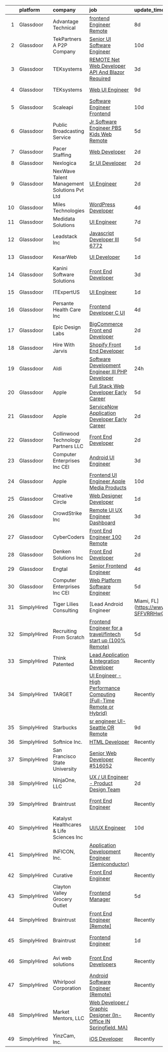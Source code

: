 

|    | platform    | company                                     | job                                                                                                                                                                                                                                                                                                                                                                                                                                                                                                                                                                                                                                                                                                                                                                                                                                                                                                                                                                                                                                                                                                                                                                                                                                                                                                                                                                                               | update_time   | location                     |
|---:|:------------|:--------------------------------------------|:--------------------------------------------------------------------------------------------------------------------------------------------------------------------------------------------------------------------------------------------------------------------------------------------------------------------------------------------------------------------------------------------------------------------------------------------------------------------------------------------------------------------------------------------------------------------------------------------------------------------------------------------------------------------------------------------------------------------------------------------------------------------------------------------------------------------------------------------------------------------------------------------------------------------------------------------------------------------------------------------------------------------------------------------------------------------------------------------------------------------------------------------------------------------------------------------------------------------------------------------------------------------------------------------------------------------------------------------------------------------------------------------------|:--------------|:-----------------------------|
|  1 | Glassdoor   | Advantage Technical                         | [frontend Engineer   Remote](https://www.glassdoor.com/partner/jobListing.htm?pos=113&ao=1110586&s=58&guid=000001834f65750990a6627320d0ae96&src=GD_JOB_AD&t=SR&vt=w&ea=1&cs=1_a42c3eeb&cb=1663484393087&jobListingId=1008129318648&cpc=155EB9D5185558AF&jrtk=3-0-1gd7mat9a2cia001-1gd7mat9pklte800-d1201affea15231e--6NYlbfkN0CQRQ3eiV4YWjrRS1ho7HVQ9JO8v6Fb3eU0yDOJbdOiEguntuRlpE4-_N6DYLNj-GoNbhWoloW9UYMlEiTw2VMPn3FbRok7YLUCnncyZa0XMFF0mKdwlkeRCQychneJG58l5v9E7B6qjYHfb_wEMJuzNBhq2eu8UVNU4RIC5cgbk_bH1f4Uyh11JU7bYz-Wy3JU8mrzHm449IjKxhlB2Y3MtN00QMunTj9jMTC1jyXbZiBjTN93gNhmf6RIKgGCXxe2m5If4X7Zjod9A2YsUJuHss4CdZPyyhAKi25p3pxg7EKvkOvWEqVdgGwWIXPbVCL4nCqdFMBdINmdkLgmY2rsTA5n2KNxsHtgkV4Z7X3VutD6hUwlodbYJOU4OeBFHYUNgf5FUdEyHqo7xlzj9ZeQqJbt6O_QvNnlttL9AIjckc4nIBx_OY7GQGUHmtePkoQJXct_l88k055g84yXES936qsuAJpZoXD-UubT9_bpFsMIOBgSM5UPXSZ6rb3H8VsdJ2q1zjqLj4e8vOcLO4r1C4rcq7z15XVh9wJPIZNTe3OSaXRSPkr5IkCDwpibfO_Fzo1wNYBJuw%3D%3D)                                                                                                                                                                                                                                                                                                                                                                                                                                                 | 8d            | Santa Ana, CA                |
|  2 | Glassdoor   | TekPartners  A P2P Company                  | [Senior UI Software Engineer](https://www.glassdoor.com/partner/jobListing.htm?pos=118&ao=1110586&s=58&guid=000001834f65750990a6627320d0ae96&src=GD_JOB_AD&t=SR&vt=w&cs=1_5e8654a3&cb=1663484393087&jobListingId=1008122482827&cpc=D2F1DE17EE1F43B9&jrtk=3-0-1gd7mat9a2cia001-1gd7mat9pklte800-dc051d60853a8a88--6NYlbfkN0CHpOIvs3qZo8sagDiUAvu-_P6y0GixwKP-GGMf9GPFgZwW1N9K8rceHdSLs2uRMTSVBXroEmIl7fZVYRdzEjK89zDQiplVcnkLNSRhq5opXj-NtbWP6tJPfx-5yZ6BKSAJ8OdAnz9WP0tyfupLPx3GZa548vDLGqVYvpIVaiOtP7rbxPtDLr5FINTUptqUotv5TuuQVxmoYr2mtwwu9HaNDwQzvyi1-MjuhqwXvWjXhaaAgyNX-uuYk-e0ZcZC_vzX448k8NgUc5Wh3zODbQyuWnaGhzo3HmFoqI_NQQzh9astoXH818vg0zZUAeQv1WxFeYuknlJbdhARHBIXk9Alr6vdNh6scIxSaDx52B3wXyqRXVAmAC8bQ9LU4L_EqVggrcQQYf2zYIW3Xr9R1djlrdiRUEho_-ei_sOGObZUdDcxUH3659BP1bcIHxoD2OqjN5n3S3TgnvZOh4fFwa1jqlC6EoYapdgymz8mEqXs8lyI4Vln123ZtSSmqsyf8vDEH3H7LJUbMnmBu9bJ5EGTHRZPKq9ag-Y3NhbXnciYs6ymojhOVJj7xF7DXeUJUGoJL7CdYuY5I3AL39IPd5hctN4yvYP_liuoxJVETOR9mVO34UvpivP-93MwaTvkyLmhA3kkBOs-Qg7xHI025qhP-xf94Yceb3TJ746-DJPpjHHDkxuAXuqNlfq0X8CUohazPmjO86chkwgC2iBR5NsYQixg9bprj89hcmYBfT7V67z_CGwHEk6EYbcbB-D-WOvuKotK9MbX70WspqzhmxKpljQVZM0zxm3iMn-E6YVijmv26dL4lQkYeejAdI4VWyBKpef1LVL0vzNNKWoaHgY9vCgq2CTE_ErFuaip_d31axDvfEvC_FIW)                                                                                                                                                 | 10d           | Fort Lauderdale, FL          |
|  3 | Glassdoor   | TEKsystems                                  | [REMOTE    Net Web Developer  API And Blazor Required ](https://www.glassdoor.com/partner/jobListing.htm?pos=124&ao=1110586&s=58&guid=000001834f65750990a6627320d0ae96&src=GD_JOB_AD&t=SR&vt=w&cs=1_41f9ae2e&cb=1663484393088&jobListingId=1008139170508&cpc=3BA4CE39D5B5DEF5&jrtk=3-0-1gd7mat9a2cia001-1gd7mat9pklte800-c3449438a194b531--6NYlbfkN0AuKz8EBO1xHDEL7V2YF9xF3dC_I9B9i-Zw2Jh8clPMK3KTieKealHQMRxLfyLBLKJ_aEawN_Ftct6SMLHUnqV_MVid7LIf_IrfnZenU1wFwrAMBz3h5xpjRdZfwFaOAOWkZl-YKfLxzoWnTnChl1yPzkb1zo3Y0mvi9SUD7U7wGDCwQsIWNPwI5QzOPvNB84e7u76d7Vi16901RmyWJ7qSPHm8eKFR_dYaCE4jz_JiMtRdV4yy8mxrYR3IEabBtdFpzPRIpPaO-SXTKVu2S6JOj3hnlHYZWU4u53RSj5M9ieoanSqdNZrQ57YzzkcBHNV8yIF9XODVtgyr7HkvpNALvfAoQLmvdyUWgytYTiK2sqQjgyeLhHsGi9cEz7fWIGTchB1ksiBUWC7If_2PayV5cGVTPJ00iglTzPs90wtsRCYsY69mHTAtQ9pntmwPDRDN_t3mqZ8HHarUIHQ5_euqtU4oYcH1sMF69Pmyp1ZIwM9dXg31WVqxJO_e8Eac2YwV9hwsUFFhJ3h2ZlzhwA18kzV8byCvjmnm2MCYdCP9EpmXpqsOEYJg3aVG4XkAxRFWvG6qjdCiUk88YxNqjfi2AFaI20XTeYOUOxlQxbdAZf6hWqewL6tuD8LIoZNzgCDLHBKwT1AD6iw8nLyZ_U-DfUaTZlNxTb9IV7UBTVTc-c5IAw8g4OwsqruGfTD7U9Gkc3H2A8A25bQeyF_IadnQcgWKyv_RZM8UJXi1Wz-yK9z0vO_wYuEuM_Fdakr2gyvfab3GunVhpIOkqXJYirjF9gEyB47UTthTh4vaP5Y75sIiEXd42x_gny5s3z9xAaAlHkhNo6JSLQg5p7s4EK97oONWuMw7RHzd9VcmJHsNeTGgm322jXebn_9PO2s4-F7fuoI_Ku2wtbGKwY4mVSmKhgFurmjcUCU%3D)                                                                         | 3d            | Atlanta, GA                  |
|  4 | Glassdoor   | TEKsystems                                  | [Web UI Engineer](https://www.glassdoor.com/partner/jobListing.htm?pos=116&ao=1110586&s=58&guid=000001834f65750990a6627320d0ae96&src=GD_JOB_AD&t=SR&vt=w&cs=1_3748116d&cb=1663484393087&jobListingId=1008128118466&cpc=B076152010A3B66C&jrtk=3-0-1gd7mat9a2cia001-1gd7mat9pklte800-69407e4a9b307493--6NYlbfkN0AuKz8EBO1xHDEL7V2YF9xF3dC_I9B9i-Zw2Jh8clPMK3KTieKealHQySFBD4L6FvPLUKsshG3upulDULgJBUn2_zA-P5Rky5DMibtvRLP-UyqAnZd-c94bBLyd3M77LwwD53hoNUk456pcNwVKotdMZfnUlgNE0JmWKwjzSlmJvr5PBRd3VmBMyvDYXT5iqoU2L2ZyxnSzRvym0fqpBAV8ShY7A9xTtdJplYK-Z5JgX2-2frAdYq7tQfHIqfXGHUP1cZXMkUaz83-jBaynqSB6rqFWPVAUA51J-bjbjPUT9jZ7HATCoTkCW1fEr0GhBBzXiqv_a8BQeGZKE4R6pfGmw2JQTcgiullNdSwGECWzskxpPmyPJWtht3PcOcMCCIV4-ggJyjKhrr8hI7YByeW39Y0_JqboG4rmACS16poc6Q4umSZW21aDOK5ZD_AGHggH3wLQrp-Z5hsEeEl1prwa60u4J7_-SBv2ax6LM-A2q776acCdA6AdVuqdN1XW1sUHG4SemrCw70o1oztOJZoKiZ7ApKbS62_RexwfNaSKqWmjBqXJ0PZQAQ6qf__PpIcRhBOEbyFiiiblu4GD8kgZvOQOyxddaU13teULy7kEQw5JjM1qtzr3kHK_igwL30G4B60_I6E2Hk8HUviO0OmuBDHTLqRJ1PyB9kjo5sO_ocTSpPid7iKUkTsLIob7GvqGw2s8VugIjidXUZHDbZA72_-EVEN7-CNowz517HiznV01DZecz8MSc9UNdDp9ZVtgvSwAYWLsijC6dQR8Ohh9LnR85IegAk-4zEY3x03w6S-SIoG_TI2rNGlNyOuAyTsVwwIlCF8uohfTJV3QCPO2UvV7jBp5TD1sLOiUT3buRn0ZDbnWYJNrcDPqFZTyHTbCVcEmrths1LhRWFKqPj3fpU4LhxlVXZd3d3_JMd-hzg%3D%3D)                                                                                                 | 9d            | Columbus, OH                 |
|  5 | Glassdoor   | Scaleapi                                    | [Software Engineer  Frontend](https://www.glassdoor.com/partner/jobListing.htm?pos=130&ao=1136043&s=58&guid=000001834f65750990a6627320d0ae96&src=GD_JOB_AD&t=SR&vt=w&cs=1_3f4ec6ae&cb=1663484393088&jobListingId=1008124377438&jrtk=3-0-1gd7mat9a2cia001-1gd7mat9pklte800-184f43e98565a243-)                                                                                                                                                                                                                                                                                                                                                                                                                                                                                                                                                                                                                                                                                                                                                                                                                                                                                                                                                                                                                                                                                                      | 10d           | San Francisco, CA            |
|  6 | Glassdoor   | Public Broadcasting Service                 | [Jr  Software Engineer  PBS Kids Web  Remote ](https://www.glassdoor.com/partner/jobListing.htm?pos=126&ao=1136043&s=58&guid=000001834f65750990a6627320d0ae96&src=GD_JOB_AD&t=SR&vt=w&ea=1&cs=1_a807cbe6&cb=1663484393088&jobListingId=1008134206208&jrtk=3-0-1gd7mat9a2cia001-1gd7mat9pklte800-a1c86443219fffd0-)                                                                                                                                                                                                                                                                                                                                                                                                                                                                                                                                                                                                                                                                                                                                                                                                                                                                                                                                                                                                                                                                                | 5d            | Arlington, VA                |
|  7 | Glassdoor   | Pacer Staffing                              | [Web Developer](https://www.glassdoor.com/partner/jobListing.htm?pos=120&ao=1110586&s=58&guid=000001834f65750990a6627320d0ae96&src=GD_JOB_AD&t=SR&vt=w&ea=1&cs=1_a1d65181&cb=1663484393088&jobListingId=1008142887654&cpc=3BA4CE39D5B5DEF5&jrtk=3-0-1gd7mat9a2cia001-1gd7mat9pklte800-9bb2d36e000aa56f--6NYlbfkN0D3ncs_8PrhwK7Wr9lTWSvLhGuBN5kifx4Ho30TqkkjUNZ2GAAUlLGClzSFSO1uEq0_T0emjFET0MAZFuiCyb7O6yQwZRCfVYT9D9NrzYap4PtrQbF71SoZgIOOi8RKn-86Uz_Z96e5PphluabHv5M2BfxmkoCWOvom1d_BJNboVRnBqZSQMnwdUg0vxPjq8kJcKkbcjl3jxgy-nXLYPd7W3p3dj2utPr8TD3NpUvmOsKP-u4Pkp3skWzdxk4SvUPD4eMYD29E4N1YV1sYM0T-XRa-RtZ8wbK2STUkmGqoSju4f5aUhmcQhmbHSpdgIoJ9ZJPh08p-FPVwquQgTt16zZiUmxlreHDUUNRjCoRz4Z9Y1LFU-PEsnSgTbb6YUkoT46WT7GKKgIZXmWRslIYGE7imr-KkhSatrEXWdM0URAhfr0ShtvwxqlDF0u4GtIK_H9uKQmQPJfwy-KNwR-f07Hro636YHYsmwxfFtk4mQf5Sc2R0q0wuOf9DwH1C8-VJik3BRVgXRmg%3D%3D)                                                                                                                                                                                                                                                                                                                                                                                                                                                                                                                              | 2d            | Remote                       |
|  8 | Glassdoor   | Nexlogica                                   | [Sr  UI Developer](https://www.glassdoor.com/partner/jobListing.htm?pos=125&ao=1136043&s=58&guid=000001834f65750990a6627320d0ae96&src=GD_JOB_AD&t=SR&vt=w&ea=1&cs=1_d6978cbb&cb=1663484393088&jobListingId=1008142688782&jrtk=3-0-1gd7mat9a2cia001-1gd7mat9pklte800-38084944c3eeb148-)                                                                                                                                                                                                                                                                                                                                                                                                                                                                                                                                                                                                                                                                                                                                                                                                                                                                                                                                                                                                                                                                                                            | 2d            | Remote                       |
|  9 | Glassdoor   | NexWave Talent Management Solutions Pvt Ltd | [UI Engineer](https://www.glassdoor.com/partner/jobListing.htm?pos=129&ao=1136043&s=58&guid=000001834f65750990a6627320d0ae96&src=GD_JOB_AD&t=SR&vt=w&ea=1&cs=1_128dc57e&cb=1663484393088&jobListingId=1008142675125&jrtk=3-0-1gd7mat9a2cia001-1gd7mat9pklte800-1d0e5efc13375c9c-)                                                                                                                                                                                                                                                                                                                                                                                                                                                                                                                                                                                                                                                                                                                                                                                                                                                                                                                                                                                                                                                                                                                 | 2d            | Austin, TX                   |
| 10 | Glassdoor   | Miles Technologies                          | [WordPress Developer](https://www.glassdoor.com/partner/jobListing.htm?pos=108&ao=1110586&s=58&guid=000001834f65750990a6627320d0ae96&src=GD_JOB_AD&t=SR&vt=w&cs=1_ba07b050&cb=1663484393086&jobListingId=1008137033580&cpc=8795CF9063CD573D&jrtk=3-0-1gd7mat9a2cia001-1gd7mat9pklte800-a11965af55a398cf--6NYlbfkN0BVdf1B6PmM0EbVgUWLOgQvNQRrNviRWdVUeK6ei5hun3g8Fml0tpKEPtFJggZi-KvJX8DkkFMxHxg1KVCnDH3iXLRbs1ZCUpoxUVrDwHHubYB836ZGil8FkKw2TkzWN52-PXMt04pv3pMkGFVzKswV4UVUU2XOU4JMpdwgdE1dEeqIZlgRk4RaqDf0I7unJxTrUmyiaeHIKk_0ntBQjiT7uvkTzkesmUOFaXMt0z35adZ43WER2PibG7VPrWTLFAuRxfTE8EhJe6OtI0McEUxTkY-XJU7CRXz-UZQdDpCALv5uqVR4ydYeoMEqUg5TR2oyMnxw_1Oikviyr7QbGKYwyi31DB6tWIfr9QJMPIv85vl83Ng-lfhLksPOXaD6zhnztK4FpsaZlh8_tbqpVGd5UqTw06VCub1VDpLzOOONhARE1rkqByjTJezDb2YUqIqWgWvgR7UvibMW5BrNfv2stsBx2Le5LOY2Yqhq0fqmE5aXuEws6hXH09dwgRjpkeVbA9hOh7gJgA%3D%3D)                                                                                                                                                                                                                                                                                                                                                                                                                                                                                                                             | 4d            | Remote                       |
| 11 | Glassdoor   | Medidata Solutions                          | [UI Engineer](https://www.glassdoor.com/partner/jobListing.htm?pos=101&ao=1110586&s=58&guid=000001834f65750990a6627320d0ae96&src=GD_JOB_AD&t=SR&vt=w&cs=1_ae6361c4&cb=1663484393085&jobListingId=1008130982237&cpc=3E251C7E648E8D76&jrtk=3-0-1gd7mat9a2cia001-1gd7mat9pklte800-6caede17eba0cffc--6NYlbfkN0DG4ntHtB_rMsnfhgmnSvK2brktLme1L4SiDeJjQ-izrVOLqRJ5-yjEwoYGp-nj3bWytqgdMVpiJxRpM5OHghu5X8Od7IZTck6QFsWPoO1-ymFn9J5qVZcEkmePUGgUQonM5G8vZxbXJcR4K9_fiWP43KeGq2hv6YKw-QvQSQwsfH9EUTVtCwxxux_Pg_W6Pimy5lejB1UQe73ach4x8KLSKnStp03Cadgyq1YYkz0Zq8RFUi8A-d_17DFnvb03l72pQ9b0edCi-8LJySHi1q1p6m2h5bhZKAdaCMkM8-pdBArbxrJjmALAHSDjoPk5Wht-bW1EY_lDHfUDS4A4tp707TkvaDcP5F3NV79K-DKVilB5Gtzf9x4PchUnum5EFt9GuWIqf_edpQ-8mmwSaP_-3PKcMquTzaLjshYow9zecpxVzFtlUQl1PAExM451xZow0rlsQnYB336gOGPd1DoAXXhmelK5WfozqXU8JrYfb56uPTVFS9FJrHiofRJDmvWCZ7NBolbeFZuTYB1MS1jbvAMU5iK8oLn-qqFr1Q-g-NMNrhWt7J8cfaLiVj1eGvTjJKhHp2kHDmFk5D4WOylnuo4NvVz5Cvsg30hkbRHM7z1n-m66TkSw8MEkcxFVrGpaRVrx972KLTEySQ2UGcJBk1hSXkW5_8O7idc_Z7wrjkxMdYKPoRoSlcvLjT6Mqxj04VDS434e8D--EpwKYViUWvboWL4vOIqDehoGl_dRGrINkOsukUYy6DQhNM35Jw3s8t95l4bHkMbNLVVd1FR_dzGDFgDHU-jaGcnyJb1Chi4YYzMPXPg2R20RoLYJzYTBboRYFuMViepD-CRgFMY6IgkZyF8nrXvRAL_1UB_9JD1yHj7cWtgjMoVsshP23K-w3Av8pOePO_F_Ks1wC0M7AxXAwVfJOyrsKfhVsySPAMa76zlQZa4s-R1GCTSc1R-OcTN74fLICAzZglr0wygs6ojjW-sSK4sfyGGQegKwaw%3D%3D)                                     | 7d            | New York, NY                 |
| 12 | Glassdoor   | Leadstack Inc                               | [Javascript Developer III   6772](https://www.glassdoor.com/partner/jobListing.htm?pos=110&ao=1110586&s=58&guid=000001834f65750990a6627320d0ae96&src=GD_JOB_AD&t=SR&vt=w&ea=1&cs=1_ea1a41e4&cb=1663484393087&jobListingId=1008134143490&cpc=3BA4CE39D5B5DEF5&jrtk=3-0-1gd7mat9a2cia001-1gd7mat9pklte800-309f45785686fd1c--6NYlbfkN0AN1DXOJ3XjvJpsorCLbwBX67_Zmbno95PICvIB5GJH13XHFuyYrum6AmNcT9_RMPPcFBtWfdh8raNPkFyBkUaDOS-NXfpwq2LlXyjhUUkCYD2CmLRVMYPizrGXoOxJAc3nH1PUvSv5qbRTlgibDKz0rOQhSUsWsNhaqZ_DXMjhPhdUAOtO8yeNtggYPHIwuDwFj6KMWMq3Q6l0zl8q0bdcYWpyK8G2WuG9E8A7EkScRmoi1uwFUKVGbeBn_CGyx9bV0Y1Sv_Vh_KtbY54nZmZL41F-nOGnVd907IlTWU5uh82rGnDaY5HP57NSV_GvRkDHjMXskXqh3FJYCt7-0rmbsHkTEknZPZ4dbl6LSRyOun1c4rdGlJcIq2FZckxGmVzgp14_LLrg-dPDZ1IG7sthqtjeap3ChAgpoGCaJM6o9ExaQaXpHCSjIEflrL1PS8mhLmXh6sMLiFTYlVgyVbvV9k59dzwBy7bUKxuXshCj1h5uclZ633OnEpEnrBVFMIhG65iZyBqCMA%3D%3D)                                                                                                                                                                                                                                                                                                                                                                                                                                                                                                            | 5d            | Remote                       |
| 13 | Glassdoor   | KesarWeb                                    | [UI Developer](https://www.glassdoor.com/partner/jobListing.htm?pos=127&ao=1136043&s=58&guid=000001834f65750990a6627320d0ae96&src=GD_JOB_AD&t=SR&vt=w&ea=1&cs=1_d4414092&cb=1663484393088&jobListingId=1008145262777&jrtk=3-0-1gd7mat9a2cia001-1gd7mat9pklte800-a2c787bc8e9f102a-)                                                                                                                                                                                                                                                                                                                                                                                                                                                                                                                                                                                                                                                                                                                                                                                                                                                                                                                                                                                                                                                                                                                | 1d            | Houston, TX                  |
| 14 | Glassdoor   | Kanini Software Solutions                   | [Front End Developer](https://www.glassdoor.com/partner/jobListing.htm?pos=104&ao=1110586&s=58&guid=000001834f65750990a6627320d0ae96&src=GD_JOB_AD&t=SR&vt=w&ea=1&cs=1_3d9db5e8&cb=1663484393086&jobListingId=1008139811207&cpc=451933188B21919D&jrtk=3-0-1gd7mat9a2cia001-1gd7mat9pklte800-4bd3fbced5a8bf99--6NYlbfkN0COpdIKQqSGdXJbne1jxdB1qoPCfRvVCUtLKvRmqxw5GVFJjJOQdRFrrMYSHz-KhGkvHCOwyr1xkxEFfb3DcPY_cjxu5t6EJMhUsOxBeZM1EULBxSA5PgrO_Zw7vt7prWyKuiibs3TKYvzIQIXmjQKCFf3BmFqWDFMzXD8d5pkUqb6DNJK0UGzFArQZ7gzhDfUDC54X6v-dGJaX7DYh3oaHV6Di9jfFlk-HZAln-k8ChNI4Hcp1VSlF4ENP7gYprfEOw6Hf4nxO24POW8cL4PCi3APfQuJtLLW3SxqZnWUAwBCTWFK18Fs8yBh-VlU_lMpCdUZ34acPrVXHwDzrKxhWtrg5TUIs5ykhtHts6VLMdM1ApwNuFH2FjxzLC4ww-SdNktGDBs2WICQLvZIxpItsP4XnadVSTo5ZL0zSR84ORhP47idK_DqERdUhgY50P-MQmyiXY5oagCOwYLUx43tNRAkgb_RAgn3vwiJnXNn7rJqEqgMhRFXux6bpuuysQkI%3D)                                                                                                                                                                                                                                                                                                                                                                                                                                                                                                                                      | 3d            | Remote                       |
| 15 | Glassdoor   | ITExpertUS                                  | [UI Engineer](https://www.glassdoor.com/partner/jobListing.htm?pos=128&ao=1136043&s=58&guid=000001834f65750990a6627320d0ae96&src=GD_JOB_AD&t=SR&vt=w&ea=1&cs=1_54c9840f&cb=1663484393088&jobListingId=1008144970200&jrtk=3-0-1gd7mat9a2cia001-1gd7mat9pklte800-2a283a13bbcd6e7c-)                                                                                                                                                                                                                                                                                                                                                                                                                                                                                                                                                                                                                                                                                                                                                                                                                                                                                                                                                                                                                                                                                                                 | 1d            | Sunnyvale, CA                |
| 16 | Glassdoor   | Persante Health Care Inc                    | [Frontend Developer   C  UI](https://www.glassdoor.com/partner/jobListing.htm?pos=102&ao=1110586&s=58&guid=000001834f65750990a6627320d0ae96&src=GD_JOB_AD&t=SR&vt=w&ea=1&cs=1_dba146e4&cb=1663484393085&jobListingId=1008136030491&cpc=61B26E8FEFFA679F&jrtk=3-0-1gd7mat9a2cia001-1gd7mat9pklte800-7029e58ff79d4cd3--6NYlbfkN0DyEWVN2CLpqDdfs6yg28USJmN5Q7HolMu1oGqXlza6wfXQ7A6ezWhD8qe-rAxXTM7ckinU69bofGDhls1rrAZkeTyfIBCNt4NsEaxBxhCvCdGdrCnfWNq7OU5RYyCFoy0o7AfGqESVeMpwnyB_-GGK7RE3CrXCbAl3pjTpr9-chXJr8MmJ6D-S06VDaeb7V6IbDSXDLMV58g3kIq62mXEw3sQojdoEP5sG5qC3-gJFWKIisW_pUjQeVcNePxfJMgy9KIZOTeGUVR018YVDP-_tnIe6m9enMcylAMnnx7xey5dBcoHML0B9fYktFlnI7GRN5NhyhaemsYgBAYKbdKlIQggABB66gKqsX1UijxagV6Ddx2yE7sH0UKBr7xzbcsHTySnaoiorjBcg4LCzJ_QEYDsd2h6ft6YaXcfwAGRvxEkle9uS-uTyqT8voU0u62EcK9WtDI6ldq-gkgtO_BGWpael3I3yJ1E5xBrCP36dBC99XxNedcYrCXlQfstxTL0cafHGZBPLXg%3D%3D)                                                                                                                                                                                                                                                                                                                                                                                                                                                                                                                 | 4d            | Mount Laurel, NJ             |
| 17 | Glassdoor   | Epic Design Labs                            | [BigCommerce Front end Developer](https://www.glassdoor.com/partner/jobListing.htm?pos=103&ao=1110586&s=58&guid=000001834f65750990a6627320d0ae96&src=GD_JOB_AD&t=SR&vt=w&ea=1&cs=1_8fffb2bb&cb=1663484393086&jobListingId=1008142641131&cpc=AC285F3A3ECA6BB0&jrtk=3-0-1gd7mat9a2cia001-1gd7mat9pklte800-baaf48a368998851--6NYlbfkN0CHUnoaWEuS_tgOllsHIl5Penk8b-4u1HU56XUbTn7r28TnRRV7ScasxtT3qhQ1tSJzOuCZ-7HW1tBpoWxVqDJCqr4C_f_owcc2Ho14QLHRoXi5X4Rpjy9wJzJe5S3D5_VPOAbj4cIsn7Nea0GnO9hMUIJOg1SRvYDGZDCgxsI3cQumaI2xP0TB8RBbDrnU7ej4nL5UjXKcuqgNJRMCJDI9eZWiHvCznS-oRV51B-Pn6jYYm4_N5Xbdh8Y3kt3nbcDDrO-YamBJD41TR5SoHlmbnuuVoYXqAVUzUtn7QZ_BGwBnCFu3S8XsZzTulEtZ_hr-LH4Lygx-3-I1FtivvnGIMpBzW0VDx_ZM1ajzmY0zvpYmwT8fWP7mbNw3eNRJFOE03V6_mekkRrRvlKgg-hi_U6cZZS4w22Rva7sdpX2e_O1qsw-PTqHKKfA95Q1Kp131GxfLVrqfRC1mzVI9QfG9BmHajSV14QlS_ezogca6KucR8UdNe6VB)                                                                                                                                                                                                                                                                                                                                                                                                                                                                                                                                        | 2d            | Remote                       |
| 18 | Glassdoor   | Hire With Jarvis                            | [Shopify Front End Developer](https://www.glassdoor.com/partner/jobListing.htm?pos=122&ao=1110586&s=58&guid=000001834f65750990a6627320d0ae96&src=GD_JOB_AD&t=SR&vt=w&ea=1&cs=1_7aad5422&cb=1663484393088&jobListingId=1008145466920&cpc=F41FEAB56D215062&jrtk=3-0-1gd7mat9a2cia001-1gd7mat9pklte800-a6dc257029252444--6NYlbfkN0BeqOXt1Ki4TgaqVzKgHyO684REiCAwMDt6QdkLJMyKFE4U8Gf44T3q6743LZi-2_rEQ4-_oiiCJSGXVpOF5DE8x5CA_6Jgy2eVa08iLqqLh05bTNsbDqglZVJjzSa2ZMKOJC3qIGN0QaLERGjrIspr7YaIF1opMtBz8jNO96m6SFKeI5IUphFO6O0nV_JLKBeTWZvkn54vlnUzKEgvz_5jzqLWsompWRG7LtJ7spbRdxIqvdrZqH3CMl399lWn4QzwdbGK5gY17Hq5GI_hjvJng_4mtY4YI_tlVt454iJr3QDG0bfzFLlrqpFrx6pDUV6EiKJP4aJTLWOWLfLaTRN0W3rDm1nn3cJQ426YYEAOQhmKLCf7uFa2vZ_Dbd0BjnHfdWyQRSPx84VlOB2WpvFgY7iB5C1pA7vAzkEppn02wcqkG3_HaBlIY7NPW-8f1yEZHCCWnEbN66e57vx5mwmUCCLQNZPD3T1DZZPxRu_WKXU6idZwtNJoRyV2kqMD_pFzypcySeIR6pKAJMyHKAfv)                                                                                                                                                                                                                                                                                                                                                                                                                                                                                                            | 1d            | Remote                       |
| 19 | Glassdoor   | Aldi                                        | [Software Development Engineer III  PHP Developer ](https://www.glassdoor.com/partner/jobListing.htm?pos=106&ao=1110586&s=58&guid=000001834f65750990a6627320d0ae96&src=GD_JOB_AD&t=SR&vt=w&cs=1_8ced83c7&cb=1663484393086&jobListingId=1008146697814&cpc=149B3D5996025BBA&jrtk=3-0-1gd7mat9a2cia001-1gd7mat9pklte800-7a0aec7062b73c8c--6NYlbfkN0ClHNp0ZBjKyc81wQMevommuJ-J0v0HsQ54qzXihA8FIYR0josEAaSh8dCOotcG3LSqN4y_uycZebLFIPHuQ2CcGBiOX6K3e_jyvlwT5mp00-6fDJW7FSL9kKgWz83NT5v0aq3bM_0Si1Smqa4I5sYFLhm4PujxmQ1D7lHbX9iASaVWromc4q663RrIyjfOFYwAo0dte9Sj93COCTfBMzi-POTZzXuMODVIlN9hkMY8VD2fTYzb3m7n-oKHfqCJx2jeahNzaS8EPCizN5ChJ5sW4DhEzL88_2b0BSButDgPIfhWgGuNRpQP0bm2by05etRS2k44xk0jMrn9oQJVOmIS8vmOV3h5dcg_Jav7hs3As55vv3frbJ2HWUPH6BOA3KWVAzyfblkZqEun7ivEQ-Ew3JTB5_j8LtCRyN0Oex281LfX4VQIf_V4AH5taADVYejw8UjuhlzmNTqOkKyCHMLr)                                                                                                                                                                                                                                                                                                                                                                                                                                                                                                                                                           | 24h           | Aurora, IL                   |
| 20 | Glassdoor   | Apple                                       | [Full Stack Web Developer  Early Career ](https://www.glassdoor.com/partner/jobListing.htm?pos=112&ao=1110586&s=58&guid=000001834f65750990a6627320d0ae96&src=GD_JOB_AD&t=SR&vt=w&cs=1_77cbe166&cb=1663484393087&jobListingId=1008133141393&cpc=3BA4CE39D5B5DEF5&jrtk=3-0-1gd7mat9a2cia001-1gd7mat9pklte800-f306cb3d781b5e4a--6NYlbfkN0BvKrLyj5gPmtZO9T8euul8TCxuuKNOtzRJOomxnwSEodTz2Bc-sPZlADHp0xxmf8X3pY85cDRWeYikU2vY1-rhc0pnpBOL1TJXCyoI8tm5B5n6M3hGWyigjVSweBK-kiMILv1lmgsbZ5Zd9-Xp4HEgBoOIymS7Gnk4hqqBJFvKD-GG7ZwQSiehGbHFPdbvpgzq8V-qe7TwoNMyJfrJiB4KihiYnpsXaVQQtE7kwZmsqgeogU9oq__kzACX9uuHfVIRWVWdFtrKTSXlCVtPYd8hlM5Kd8MnyG7uefpKWsOIEy5F5npyypHFuXdyuzwIZFxZMbt7p8htQss_N2lmlVk-_J0lQOP3X59AkYmpyA36QK_LV1E0GaP2FtyYQU9nV3GDxVeBua2hn-z4fYcGxrHZi15-k2UgHuiACULr-doYmeNKYtZcxdOTIdpr4FQeoVEziO9O2Cwy0KIl4vwwcyCFCSww6pFzHUOje1NkL9McrwfFl55S5ur_XRwr2B7rn-rCSItI_miZFAruT9mYgz7hxjACuMj56Ls3UPe0A-7OxNZCBhCn9rM4g3AmhA1B58HB5Xx8fJqqNMBUKE-AP49aR6D5_bYa_WPxNYJi2D-SJn4HTQ59I9BjrUHTYVdd876ij-h2QLJB__gxH_Ko7AG01LFnabG1FpgDqxoBREb-OpJWhsNH1P853rp3D95V0Myh-bLm9cDYuKxjfA_Ki__KYhvdwpGkfN2Xa64AqRYVirfULQgfDtfurUqWsInveJx-WBoKYHWd92n71OBWgxP55-GFBaS_uZDLVnwlHAUD0xhFeS4_fnKTeqpBbc3EPt415MzZKefvjEbF746rXlCVkOIATq_HgUVWR-uF8NTUKXvQoQ8_Bxzek6EoLFT_8Pbl6Ef_cDA_c33yM3y08h8Xv_5AiAO50ynl2SVuZg6_b-8caFJR8PJ4h7eDlf8XBue4fyFnOuk0yc6kIQ5rBPTl)                                     | 5d            | Austin, TX                   |
| 21 | Glassdoor   | Apple                                       | [ServiceNow Application Developer  Early Career ](https://www.glassdoor.com/partner/jobListing.htm?pos=111&ao=1110586&s=58&guid=000001834f65750990a6627320d0ae96&src=GD_JOB_AD&t=SR&vt=w&cs=1_2db9b167&cb=1663484393087&jobListingId=1008141480615&cpc=9908D8D4413DBB8A&jrtk=3-0-1gd7mat9a2cia001-1gd7mat9pklte800-fe70017e7a08b778--6NYlbfkN0BvKrLyj5gPmtZO9T8euul8TCxuuKNOtzRJOomxnwSEodTz2Bc-sPZlADHp0xxmf8W_wnxGL2cRuavcmKFkG24KNmmuexFoPJB3P0O1uNn6X3LboWd4BbB8uWKwDXLBUUdXsMONCmINfJsBT7uyXuT-n24NsHmnbBcronw_cD-058WnjSdYHUBXiQjsRiPWPaTX3RKWShgpHuAkij7590NQlGILwAZcBCf8Gacmm5b_qm49wlyyCdNxVuTUVXWva082IaSOZ9e_qkPKm9AoQtwnN0rYQmjT-kvpWtBZ13mCOPivWqDMsrM-sM6v0chvUjm91tcWveul9FbaCmBtiy982nAUNGHnEE5Lq4uBIt-lhfW7iyWowOnSyknWrkAnYFtVWlOr1T6CjhVlEao4Sv9eOslL2h0vkld1vMq3LMD544iYkgB68r9lX7LkE-L1O1Hk-okizuI3oVGePDl42w3NfrEmFMO4bjfVz4UgxIY3UqJX0tpPtftHRokKq6nqG4zfcQqe985ozpf8AhKXypxRtpIFhEgPbgLs7T4iu8jMkpjDnkfabwjg0dgRM70KNgCvp8McDADkYzlf40FpYevf9FH3CBD76GniUA5PnuzgzlLmjyDH4P4aA4Gyt1qKvLPiVpgMMKXN6UC8Wz2ngiWj0jWZjh2p9NdUEMKqi3TyZlXf3YwF5b2lLyWhC1r6xafH1EgA9FwSx6xZ4noQw0_dmhd3I_fAzSX32ql1KkX24Eqyfb8SjjE8a34xBI4MG12AVk1RM97KxOiQsKdpN7JSizunVKaAtGXUvNSSfAfVzpObtRJ9zMZ-NQlSXtKnBuElHyBWC3tVFO-qsNr3iSwJNWfnQnv3pvae_CJM7dpZg1H-JIqBILYOTiCc3sjQ7RK8XM1IeTNZ1JYN0tSglEn-PYbcqrTdnc0E_i19WvAg8Iy7bA-9K06b4jQs_Mu6I8P3XUMIvxy3y59C6q0YRmJb-hYaVD-gm_8gCNXk3H0gBQ%3D%3D) | 2d            | Austin, TX                   |
| 22 | Glassdoor   | Collinwood Technology Partners  LLC         | [Front End Developer](https://www.glassdoor.com/partner/jobListing.htm?pos=117&ao=1110586&s=58&guid=000001834f65750990a6627320d0ae96&src=GD_JOB_AD&t=SR&vt=w&ea=1&cs=1_cca3f39a&cb=1663484393087&jobListingId=1008142459785&cpc=155EB9D5185558AF&jrtk=3-0-1gd7mat9a2cia001-1gd7mat9pklte800-ea77eca74649c114--6NYlbfkN0Bch2DQBo8zF7EdxzSNX8_SeXdRX3ylaOzDo2YMlUTXFxonpmP7InOhihBn9frzIkheE-mUX5AukAvkH2M4PFXXeU7w1JNGXxJB_zAUMw1jP0N4l0hZm4hLxzA50EddQgQSssmPAbgNDUdABP1FX8RLhiTQVfsMzHhEvqpBH92VDhFlK2LIzIVu9mOfw9YV-x6SDk9wG5hoceL-aNd22A_IklHX3eBGxGeOH-jNSrPysegLfWkEX9KVb7DquIig-sTqZpovLOGAitTrhDcv81zY9OFu2XZpXyhse8MJt8TU_9y1OvVjIpRvfC-0aNZISPG9nDpknVCdpu8-9uf7BxKlGNt1CYBVfC6vGA-E4c70a7p4mQtjGUVsrOPxFE7Dk_tet_PcFAq2NL9x7am7dU-qBK98MwbpRReNoTX4vTnCiiEgK8PISD_TSaop61JqLulj7jqYIBJNO3tvaP1Qq58l46mxu0JLMwrRvWID94fca_csJHGdROHiGAiYLceUtUKOBDOgBbzc6Q%3D%3D)                                                                                                                                                                                                                                                                                                                                                                                                                                                                                                                        | 2d            | Remote                       |
| 23 | Glassdoor   | Computer Enterprises  Inc   CEI             | [Android UI Engineer](https://www.glassdoor.com/partner/jobListing.htm?pos=119&ao=1110586&s=58&guid=000001834f65750990a6627320d0ae96&src=GD_JOB_AD&t=SR&vt=w&ea=1&cs=1_aa6f4529&cb=1663484393088&jobListingId=1008139494117&cpc=47CFDC01B3F81FAC&jrtk=3-0-1gd7mat9a2cia001-1gd7mat9pklte800-eaaf71b96b2ff794--6NYlbfkN0AVVnl_N3xmP3MApcGA3sr6MLnz8P423WWILI1WvbjE8Ry71v-lom9NKs8rBQiPPSf-6aAPP2gZFkfajuz4yKX_zzymMQgzc01Xwx_p_NTS5fSLydDqNg8wqQ26V6kPfMbx-e1s8PuUaLK5zU9E0dnQQZtCw1bjhbyMlLWcUSHf8-_pu-6CuLzQEvnbi9KA3qebc1DpBw6ekGQTbbVcWH0cToau0sk-KnZzV5D9QzLXJs1nFABfbWNuHiII1P3jgSkFch_u5_JFiktr2QDI_uYtajDM669mP148zlwVc1pVUOC0MttS96mvJgil2cJamLCHJYA2HujgbtrRRR37vHXNwEHk72Q0vZ_HXBNjuGED5iHwCLoR8G7gMinQyIxcMftUZ0WEEiYeIPvi5fw-USkBrTxe-ssnpZFQWqNxbQ-PHUT75MktZUpBmOlwkxcBvhgDtlHZqL5EbPPZcLNOjId4B7z1A1uhdKIYMuyjEXG0DzhBmDAbJMkHGcY5kn7nYLqnfc3K7rI3JA%3D%3D)                                                                                                                                                                                                                                                                                                                                                                                                                                                                                                                        | 3d            | Remote                       |
| 24 | Glassdoor   | Apple                                       | [Frontend  UI Engineer   Apple Media Products](https://www.glassdoor.com/partner/jobListing.htm?pos=107&ao=1110586&s=58&guid=000001834f65750990a6627320d0ae96&src=GD_JOB_AD&t=SR&vt=w&cs=1_69d3cab3&cb=1663484393086&jobListingId=1008122516782&cpc=AC285F3A3ECA6BB0&jrtk=3-0-1gd7mat9a2cia001-1gd7mat9pklte800-5ef411f831b73ed5--6NYlbfkN0BvKrLyj5gPmtZO9T8euul8TCxuuKNOtzRJOomxnwSEodTz2Bc-sPZlC5mDe-NOaJggpgBxejv_WZNTmCMdSar8SX7ZbpmzQhWOF8ELQ1iGqniktqIgg3M8095i7tcD-APYmn55uBYZzgFMAZMRA9uDCP41k9mmVr9u3t7zEQgmQ7zT0yDwvYDBdJMEcFNT2ZOP4kD0u8ggK5pauLeVVF9HkuHLQas227UZuBDrbEgqkahrWLKpGIG_zLbydwuiDPJu7dzF5rVJQDjsTVoCaMXyKYwI_A3oFVSOa3ls3IqCLFSZoXjv78i9GAi7v2oiv3ybV3-LIFoGTzvyf5dDJVT6CTQOpUbD62IE4ZOrJAxFiBfylHmmq8nDfZpOvZaYSGGKWxuQO93dS1_dn0hqpgN29Ka9z72OPWYHYR-XZ5wBMGq76nsQ8FSsF5jGvPQdT7hbGNuE6Pytfp7MBX2Eb6WFaoVhrTK74fZrTC5jd2ttNpbDaeEPgP0ocdE-32I9telt8-_lhY4cdDdpalkD6GAdgQCXOap_ThmFw5exwAO9aKi1-57kCbV9qp6yudbKLojrhM4kyha8rk_FMNveec9lRfEx8samGiyyR6ZkwZ4IJvsHYhG7NQXZ1HWWekKtJOTcQE1UstLiG6oVFZ_hi2CUdhc2aP2XITjm4Qd3bXj_YEqp7xVj40ThRbyl9007pjfClBDj4a-VIdqLDXYQT2CGcqeVQPYwngmxv_jIUbV87qd2aul3S7wB23CeRyybsvmxoOG4yKkRJJunhwv7S_KLYSFBAnD6FKiJrfUlRsWW11l4c6Al4T3Jl5WOfNe0zYxTP-Piw1bjI64DY6M1VSc4UER7xUk8N22sn3Yhd4udPKPcUFhYXhHkK8mjXP2wusvNTtTLffEI-GVPGqI4BRKUmPo46YbTRzD1mIM05WL5Se26EBTl8JSwWTi1WDZfOqRh0CiGjIFkEvGKmTkKVyl8)                                | 10d           | San Diego, CA                |
| 25 | Glassdoor   | Creative Circle                             | [Web Designer   Developer](https://www.glassdoor.com/partner/jobListing.htm?pos=115&ao=1110586&s=58&guid=000001834f65750990a6627320d0ae96&src=GD_JOB_AD&t=SR&vt=w&cs=1_8d41131d&cb=1663484393087&jobListingId=1008144518073&cpc=444700D72F2ECBCE&jrtk=3-0-1gd7mat9a2cia001-1gd7mat9pklte800-509f68923e5c071b--6NYlbfkN0BPwlZa85gbT4Q3XYQoU_uQn0Qmw9zd_9UNfmcwtqAVud1yvyq1Z4UAlx1bxhDUi3IylK4O56pvEW6nbq40hYO2z1Zqn6T_tUYXwOh7VB0bbJVVxeqDOCJla6Nk70emjPvRumMlH-6lYRvkogN5p-649NG-Yh8cwCHV7E95Ji0fYGa5yVCX42dWT3iaro22kOyz_y3pivKeuY5_inBnlOqs6NdHsktZ5lGG4XJcUupthQaolpy-tzKmNcRzhANSivG9MPPgwC_QfAIvKNbK2ajfRgft4CvczZ63hsNtSqO1fdtR37iWE7seZ4Z9lTKKFHj6uZuX4RejdfTAiy7W-3HLFjpSnKTpfdaVkrjjgs3ha1z8i-LKQZHvJer-7sM2iTLdMvvtR8n4vNehswt2ER0_uXsEMjFC0hnQI-eufKrryH5JO8wP2cWlD_PtTxXVdvUSHL7p5cgh0cppMH_lVZJV5kzfKA3GdfPsms-biiSxShRgfECOm3inZFugNuqoqjChjkLMyAy5xA%3D%3D)                                                                                                                                                                                                                                                                                                                                                                                                                                                                                                                        | 1d            | Irving, TX                   |
| 26 | Glassdoor   | CrowdStrike  Inc                            | [Remote   UI UX Engineer   Dashboard](https://www.glassdoor.com/partner/jobListing.htm?pos=105&ao=1110586&s=58&guid=000001834f65750990a6627320d0ae96&src=GD_JOB_AD&t=SR&vt=w&cs=1_024e23b5&cb=1663484393086&jobListingId=1008139058884&cpc=F4EED0218A761C36&jrtk=3-0-1gd7mat9a2cia001-1gd7mat9pklte800-707b5e922fa6c0bf--6NYlbfkN0Cu2CVlb3GO4Nf7aS8SXsFwjpUbSKkwsJRaJhRnAEdqU2uA_tXhGJmrQ13aseQPM3wZH88bKJJ0VXFAMhkY88oQs3MzIFrWOreIvS2N3uALRmjksPB7oncnvpLt6NvjZc0noInkltqJ0VXpejVaXoqrVAnEqpjSAZV06V5Q1xUEJuiiGSL7Zf8wXjNAmfO2CWTrRZ2xPabWiGxI70vRyP3sWdy8ldPUcCqn0h2XjKRdw0WpDC_oyVnL6Q765PzIyWNmnxJxRHcLsjZCrnUn2tGcRPodKH8BdwOC37M389mG1bLsf78wqQO80Exx8zhvmsRb-Kaz0D84bhCPtFo09bRS_Ss72NyFY81IQSU_cRmuQLXmsqmVwrYKaotYNhDkXoQgcJGYEOO4pW7v91seZ4B32IFjOjCLgfvC5riEGHnSijnuE0f5sSNZJczdvrlhohF_V7Me7kbEomhPNGPrAQ_PlqFv6lCAmEVTu_XtWvFMadDCLCO9dRNfxrV3CX1zeaL8f-K9PidUi4SRm5p_N9ZjYC7hdbRAuhMZKP-iw8r4gMWoya1mB_gIncxPUYAor7NpYP-OOmQgW1zQgkvhQeej7DZgmlRZgtFPqWWOZxSNo3zn-xiljrqWXUOuTKioifwsQR1krq9RRtKrs6Pevtm3rUPWSYZN8BULmFlvPj-e9KReHNyz4XFz6HUcJMVpo3ljcifrtTt0mCek3rpcdSxx4PKZeeyqXM_57Eio8lEhOh6s4KDnKOIg)                                                                                                                                                                                                                                                                         | 3d            | Chapel Hill, NC              |
| 27 | Glassdoor   | CyberCoders                                 | [Front End Engineer   100  Remote](https://www.glassdoor.com/partner/jobListing.htm?pos=114&ao=1110586&s=58&guid=000001834f65750990a6627320d0ae96&src=GD_JOB_AD&t=SR&vt=w&ea=1&cs=1_82cd79ec&cb=1663484393087&jobListingId=1008143297252&cpc=32EE424DE2B657EB&jrtk=3-0-1gd7mat9a2cia001-1gd7mat9pklte800-04ce107bca28ffd4--6NYlbfkN0CpFJQzrgRR8WqXWK1qKKEqALWJw739KlKqr2H-MSI4eoBlI4EFrmor2FYZMP3muM3TGF32vDYIZnr07LcSp3BW4OJX8Ol2OlTv9m_iPKPum8mB2eYwb00EqwCk5bDPkNvJzIjfp3fxaL8sC1IGvDbTJ0u6tYz324QqgcP5XZlWfye-Ac6ek_acx-3tWZHMBBTseHoTjvIJdnbWPO_p4QBHTWqz-OEibz_7kN0GwD5ZNcK2P15j7-TaNWOjVtnVn9909ig3643xKv173PtgL19qwy09DCWIce2WtyrpoylTBswh_cfsyd_v5JbC4mUlyDcNWP3W9pFT0gzG79zBElEzp7yRkeEl6ZSuNiaj5jRplQKG05kcfwblnAS82uUnf0i7r2qt422KF6qnuQtDIqfZ8Slqnf1kPXALGbGfLCX1A7S8JZen3j8mtWaFvd86btEca8n7naGtAq3KBGdWAmzzUiMd3eYIJRp9SE-aNMAfpItx7AIgJFeOj_jKNpRAAuYI1HeCCzWWxlhsBWDjye-obam3P9Xsahb-rQmOWoP5vNcQc4zWqE58B7CAfFJW1G7ugfGZ-GzjF5-nbyYcu9s5UEHXqk7gyY3KNQ54006OVxVrCB0QlQbDwmhvwwmFvfIB8xgIfCd8qbS3K2hq-gfbtT6Mhz2ATeE6VwL_krsDgtzUiBR_h_-yNmNUoWcSVDwfGPXR-nC-CDShezVemR9KHq9j-5phJj9RZlbTFfp38FAN-MxB78EFcUj9b3yUgWeQUt1_-dXtWUBZxAgAnuPBn6qIiTK0Jg2QpIGH24H-aBV1Lz5S35At4cehXeKcVJCbxOa37Uq-xtSUBC8iIE_T3G4GsdnLC3VkXaybp5-imsSx5XPeZOuCyO00Vu5j-LQJrTZqXK-VvUGUAyqMV_4yDE_zwetSL_jcNZldmQrtdHzocPjCxPGkq0LP1SdB1z8610YwjMwJ3ZaxB2jtsuhO_ws50Vd-QNVbxoBuBnhRmw%3D%3D)           | 2d            | Oakland Park, FL             |
| 28 | Glassdoor   | Denken Solutions Inc                        | [Front End Developer](https://www.glassdoor.com/partner/jobListing.htm?pos=109&ao=1110586&s=58&guid=000001834f65750990a6627320d0ae96&src=GD_JOB_AD&t=SR&vt=w&ea=1&cs=1_735971c0&cb=1663484393087&jobListingId=1008143202413&cpc=3BA4CE39D5B5DEF5&jrtk=3-0-1gd7mat9a2cia001-1gd7mat9pklte800-d0cfe35da4b0382b--6NYlbfkN0CVpS629HKSwIbWU3uCe7JYhQFqHj9gG55VMvd9q8Wv50hGiaNXpDD-eCLGfiX_7JQwEikmSU4Tmnkc6Qj6WV7-jG7qIwzYu2Zkb3bQFw0i_7jhr6M4fjRc21gPL_90YFkck5_RhjMRgj4wqsLMgH2QABlQauMZ88vB55ZdD6TbwEKneWwCktTIv7BBBD4_1CF5LU3hvajh_MVOECw3HHbiNqtWUJ0WDw4v8_GNiUvDqVj7qHs9oTjWnNAW5fi_TnM7MSxwWwRXmR4R-B9qNx2sKKnevbUH44eVRf43HEVy0egqUzSdC2gDQdQCAsldBBAMmSgLxt1ajA3Y5gzb5APQcydf724tYfXkoG5p2An5NmFkxMygjtGUUAxLaKxqkztwMXguciCOlbTa4wnAVp2LOGwVccHKabxJHw2a25grm3FKJ5xyxGvEuhu7QP0ft5_aJWcOridHuDoW0nQI0RTGok1bgnF6EMhNDNzBlYVC-Q_HAky9tWXTApWAtFjrUHJiL1N_ahPeFg%3D%3D)                                                                                                                                                                                                                                                                                                                                                                                                                                                                                                                        | 2d            | Atlanta, GA                  |
| 29 | Glassdoor   | Engtal                                      | [Senior Frontend Engineer](https://www.glassdoor.com/partner/jobListing.htm?pos=123&ao=1110586&s=58&guid=000001834f65750990a6627320d0ae96&src=GD_JOB_AD&t=SR&vt=w&ea=1&cs=1_8c16169d&cb=1663484393088&jobListingId=1008136765083&cpc=2CAED5C921A5F994&jrtk=3-0-1gd7mat9a2cia001-1gd7mat9pklte800-4bc01aecba7cc221--6NYlbfkN0B7Z8t6fEMDh_BTkcJVPNJicKvZQEBTy5HSwyHa20ewqmyfWNXjNsfvmtdqiCQm-Ex60RCYQapd9Fi6OrrGscXXBAB-vcEqot327ttYWkz_kyTx8Vivv7cURQad85x9OvGuJYPJJ4h94P9d9r4rv6OvgvpSLZkZoxq3TgsU8TZaf0b3Smiy6ClsZDzcRdNdJEhH9LWJStCipvMLvxTO1gNIQ25xT04bgWB5CkjSn-VqEpJBhwBsDdoRXmhI656WTh20HHwxvqRGoVGlYlDP8i_Zoamnoif7rXx6XxaIDtLFrpPWnC2z6oklGBn16gusmleap_gdPsV1pKlK3bC9AUMcsjSJ1Hyc3jHBnIfGw5cdykITJ6SMZswx_kvymTY0q5WrLkpHVrO2cn2DS1Nhwkc1YYLEFIR8PJ-MN6OByy2OhMEydFk5BCpw0jI7vjFEuA7G0tiXvtOxltS0LTrvZwN1GC_59dYbRBeuPkzNNwF2dU-wc6VG7-UmhDfpAcb0rUwBlK9i5sg7XA%3D%3D)                                                                                                                                                                                                                                                                                                                                                                                                                                                                                                                   | 4d            | Remote                       |
| 30 | Glassdoor   | Computer Enterprises  Inc   CEI             | [Web Platform Software Engineer](https://www.glassdoor.com/partner/jobListing.htm?pos=121&ao=1110586&s=58&guid=000001834f65750990a6627320d0ae96&src=GD_JOB_AD&t=SR&vt=w&ea=1&cs=1_f9ea9c6f&cb=1663484393088&jobListingId=1008134344093&cpc=AC285F3A3ECA6BB0&jrtk=3-0-1gd7mat9a2cia001-1gd7mat9pklte800-2ab2edc003e7e2c5--6NYlbfkN0AVVnl_N3xmP3MApcGA3sr6MLnz8P423WWILI1WvbjE8Ry71v-lom9NKs8rBQiPPScKBfFTFksk9-R4whUHi8ZtixmcqTtFDVumRXXbIoq5RyyEV1hV8pd3WHhy2x5jKdsdrRR4Bl1Fh0yVxjhDpcXFd8X1NAj913HfN2WmNMWzEjHj4f6uhctAe31YHnM6fCnWIOqsEY7-QoVxpTQl5A9RZcofSifE0aBWjgT5htosTgBlECsUeY_-lghmXbSH3vOLNTwixptWTMl9U9wwfVc_nOwSr4hgwiyqGaOXrt3dDzAaKavb0wFNw-MtbYnn-r-fL6YTE_3VgEEN9ZmCDguQL2cjkP5HNZ7osRncfhp7wn0X0Z6LSJlK2dwcA0bTzGVUztLAoptBJxo0QGuhk7enDSzsF_digcyS-HUJEWqqWnCmgAZlWpEb-yBhGildLi-hKtaD6eW5LVHFSPgMxc0oFAr5-JRLQbeZB7vE7XFkNnU_WwXeBAW--z101DbHtNoZL9Lt0_xOdw%3D%3D)                                                                                                                                                                                                                                                                                                                                                                                                                                                                                                             | 5d            | Remote                       |
| 31 | SimplyHired | Tiger Lilies Consulting                     | [Lead Android Engineer | Miami, FL](https://www.simplyhired.com/job/dkL1Ix7nZSbl_9hfANRsrzhYmnd4-SFFVRRHwGQV-Z-ZUdW6Da4_pQ?q=ui+engineer)                                                                                                                                                                                                                                                                                                                                                                                                                                                                                                                                                                                                                                                                                                                                                                                                                                                                                                                                                                                                                                                                                                                                                                                                                                                         | Recently      | Miami, FL                    |
| 32 | SimplyHired | Recruiting From Scratch                     | [Frontend Engineer for a travel/fintech start up (100% Remote)](https://www.simplyhired.com/job/UUIwpyxkMVNlVekoWbWX6FDyZi67FrV1LTkcbcnMrtTZQHae3kgZZQ?q=ui+engineer)                                                                                                                                                                                                                                                                                                                                                                                                                                                                                                                                                                                                                                                                                                                                                                                                                                                                                                                                                                                                                                                                                                                                                                                                                             | 5d            | Princeton, NJ +102 locations |
| 33 | SimplyHired | Think Patented                              | [Lead Application & Integration Developer](https://www.simplyhired.com/job/ynQhXL7pJ2VldRp5Gi0aXI3VtJx9TYGhms1vNowZrOx3Efft6aL_qw?q=ui+engineer)                                                                                                                                                                                                                                                                                                                                                                                                                                                                                                                                                                                                                                                                                                                                                                                                                                                                                                                                                                                                                                                                                                                                                                                                                                                  | Recently      | Miamisburg, OH               |
| 34 | SimplyHired | TARGET                                      | [UI Engineer - High Performance Computing (Full-Time Remote or Hybrid)](https://www.simplyhired.com/job/ClHXjtn2Kohk4pFBKdJLu-KL7A49CCSYGsnoFwAe7rxmxRUgQmIUYg?q=ui+engineer)                                                                                                                                                                                                                                                                                                                                                                                                                                                                                                                                                                                                                                                                                                                                                                                                                                                                                                                                                                                                                                                                                                                                                                                                                     | Recently      | Sunnyvale, CA                |
| 35 | SimplyHired | Starbucks                                   | [sr engineer UI- Seattle OR Remote](https://www.simplyhired.com/job/Hpzx9G9fk6VIaCUtdTMPfHDLq6yd3F72xVQvpu2LfERCh1M5VZj-Lw?q=ui+engineer)                                                                                                                                                                                                                                                                                                                                                                                                                                                                                                                                                                                                                                                                                                                                                                                                                                                                                                                                                                                                                                                                                                                                                                                                                                                         | 9d            | United States                |
| 36 | SimplyHired | Softnice Inc.                               | [HTML Developer](https://www.simplyhired.com/job/EzQg47qyhW-CPn68ZLBCqzhCbIO8CC5E8FtyACNSFYJ6llGeEMQHKw?q=ui+engineer)                                                                                                                                                                                                                                                                                                                                                                                                                                                                                                                                                                                                                                                                                                                                                                                                                                                                                                                                                                                                                                                                                                                                                                                                                                                                            | Recently      | Remote                       |
| 37 | SimplyHired | San Francisco State University              | [Senior Web Developer #516052](https://www.simplyhired.com/job/BkrpKxfe0zN2ZElXxg4hS26iH2-T93KqVNl8LOtva-0eyIIRUfMzyQ?q=ui+engineer)                                                                                                                                                                                                                                                                                                                                                                                                                                                                                                                                                                                                                                                                                                                                                                                                                                                                                                                                                                                                                                                                                                                                                                                                                                                              | Recently      | San Francisco, CA            |
| 38 | SimplyHired | NinjaOne, LLC                               | [UX / UI Engineer - Product Design Team](https://www.simplyhired.com/job/-8FQXaDM4I7xPm9hO6dqSbPYpQlq8zXZn9wzq6Mi1rm5yXzV5N2daw?q=ui+engineer)                                                                                                                                                                                                                                                                                                                                                                                                                                                                                                                                                                                                                                                                                                                                                                                                                                                                                                                                                                                                                                                                                                                                                                                                                                                    | 2d            | Austin, TX                   |
| 39 | SimplyHired | Braintrust                                  | [Front End Engineer](https://www.simplyhired.com/job/WJ-dpb9JYG2LK71CwmT1orxq5W5I8YIYPufBVwALIW5o-wVUKYL48A?q=ui+engineer)                                                                                                                                                                                                                                                                                                                                                                                                                                                                                                                                                                                                                                                                                                                                                                                                                                                                                                                                                                                                                                                                                                                                                                                                                                                                        | Recently      | San Francisco, CA            |
| 40 | SimplyHired | Katalyst Healthcares & Life Sciences Inc    | [UI/UX Engineer](https://www.simplyhired.com/job/G_BEArOIYhNTg2V6gpOQmRCQN9QnNqKRSI6O3eN54WaH9hIi9BaUZg?q=ui+engineer)                                                                                                                                                                                                                                                                                                                                                                                                                                                                                                                                                                                                                                                                                                                                                                                                                                                                                                                                                                                                                                                                                                                                                                                                                                                                            | 10d           | Lake Forest, CA              |
| 41 | SimplyHired | INFICON, Inc.                               | [Application Development Engineer (Semiconductor)](https://www.simplyhired.com/job/yOq7ACyznCHUfaC5gARxWl9zW_-W5uUdGsHemgbUyBjsBq9dZnbO8g?q=ui+engineer)                                                                                                                                                                                                                                                                                                                                                                                                                                                                                                                                                                                                                                                                                                                                                                                                                                                                                                                                                                                                                                                                                                                                                                                                                                          | Recently      | East Syracuse, NY            |
| 42 | SimplyHired | Curative                                    | [Front End Engineer](https://www.simplyhired.com/job/fSZ3_CAABF-zw2ESu7opTvK0RkcKv7mR5WagJJOuCccx7raien3fmw?q=ui+engineer)                                                                                                                                                                                                                                                                                                                                                                                                                                                                                                                                                                                                                                                                                                                                                                                                                                                                                                                                                                                                                                                                                                                                                                                                                                                                        | Recently      | San Dimas, CA                |
| 43 | SimplyHired | Clayton Valley Grocery Outlet               | [Frontend Manager](https://www.simplyhired.com/job/mxZ7eQ803rAPSBselFFc8Fi3isWC2RgQTdPWrFRsMPVPL6uVquSwRQ?q=ui+engineer)                                                                                                                                                                                                                                                                                                                                                                                                                                                                                                                                                                                                                                                                                                                                                                                                                                                                                                                                                                                                                                                                                                                                                                                                                                                                          | 5d            | Concord, CA                  |
| 44 | SimplyHired | Braintrust                                  | [Front End Engineer [Remote]](https://www.simplyhired.com/job/0SPwjC_HiUtI2dX4pqvBsP1RMN3XRpKu2--D4NkDGcxCTdgNYPcZyQ?q=ui+engineer)                                                                                                                                                                                                                                                                                                                                                                                                                                                                                                                                                                                                                                                                                                                                                                                                                                                                                                                                                                                                                                                                                                                                                                                                                                                               | Recently      | San Francisco, CA            |
| 45 | SimplyHired | Braintrust                                  | [Frontend Engineer](https://www.simplyhired.com/job/TZOiNg49PgqP6u6Dm95FVh9L0TmpadTy60_M6Imccw8zZPnsV1VBUg?q=ui+engineer)                                                                                                                                                                                                                                                                                                                                                                                                                                                                                                                                                                                                                                                                                                                                                                                                                                                                                                                                                                                                                                                                                                                                                                                                                                                                         | 1d            | San Francisco, CA            |
| 46 | SimplyHired | Avi web solutions                           | [Front End Developers](https://www.simplyhired.com/job/mJ2r3N2DKvkxI1lzKBeRriDYQzzVrr9WFQ3rtXrBO9QTSxtXHBTJPA?q=ui+engineer)                                                                                                                                                                                                                                                                                                                                                                                                                                                                                                                                                                                                                                                                                                                                                                                                                                                                                                                                                                                                                                                                                                                                                                                                                                                                      | Recently      | Ahoskie, NC +126 locations   |
| 47 | SimplyHired | Whirlpool Corporation                       | [Android Software Engineer (Remote)](https://www.simplyhired.com/job/IAkvHDjPVqfCwKniR_P3gSuD8RMJCncwqhxM1yag1bUnasCMJR1KDw?q=ui+engineer)                                                                                                                                                                                                                                                                                                                                                                                                                                                                                                                                                                                                                                                                                                                                                                                                                                                                                                                                                                                                                                                                                                                                                                                                                                                        | Recently      | Chicago, IL                  |
| 48 | SimplyHired | Market Mentors, LLC                         | [Web Developer / Graphic Designer (In-Office IN Springfield, MA)](https://www.simplyhired.com/job/FQG5uJ1dss-sRffoAoQ2VcQRgxsuv475Wnb7F9AflVz3v4ZTdM9xDw?q=ui+engineer)                                                                                                                                                                                                                                                                                                                                                                                                                                                                                                                                                                                                                                                                                                                                                                                                                                                                                                                                                                                                                                                                                                                                                                                                                           | Recently      | Springfield, MA              |
| 49 | SimplyHired | YinzCam, Inc.                               | [iOS Developer](https://www.simplyhired.com/job/O7s3dealHuxhU0MGhoaMnfOJziqVEUTHKEJtlDWUSPF8S_dqWf-8-Q?q=ui+engineer)                                                                                                                                                                                                                                                                                                                                                                                                                                                                                                                                                                                                                                                                                                                                                                                                                                                                                                                                                                                                                                                                                                                                                                                                                                                                             | Recently      | Pittsburgh, PA               |